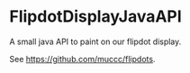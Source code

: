 # FlipdotDisplayJavaAPI

A small java API to paint on our flipdot display.

See https://github.com/muccc/flipdots.
